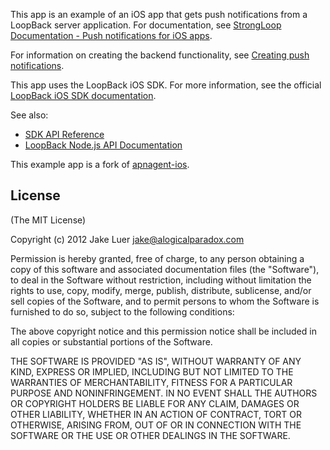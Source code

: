 This app is an example of an iOS app that gets push notifications from a LoopBack server application.
For documentation, see [StrongLoop Documentation - Push notifications for iOS apps](http://docs.strongloop.com/display/DOC/Push+notifications+for+iOS+apps).

For information on creating the backend functionality, see [Creating push notifications](http://docs.strongloop.com/display/DOC/Creating+push+notifications).

This app uses the LoopBack iOS SDK.
For more information, see the official [LoopBack iOS SDK documentation](http://docs.strongloop.com/display/DOC/iOS+SDK+version+1.1).

See also:

 * [SDK API Reference](http://apidocs.strongloop.com/loopback-ios/api/annotated.html)
 * [LoopBack Node.js API Documentation](http://docs.strongloop.com/display/DOC/LoopBack+API)

This example app is a fork of [apnagent-ios](https://github.com/logicalparadox/apnagent-ios).

## License

(The MIT License)

Copyright (c) 2012 Jake Luer <jake@alogicalparadox.com>

Permission is hereby granted, free of charge, to any person obtaining a copy
of this software and associated documentation files (the "Software"), to deal
in the Software without restriction, including without limitation the rights
to use, copy, modify, merge, publish, distribute, sublicense, and/or sell
copies of the Software, and to permit persons to whom the Software is
furnished to do so, subject to the following conditions:

The above copyright notice and this permission notice shall be included in
all copies or substantial portions of the Software.

THE SOFTWARE IS PROVIDED "AS IS", WITHOUT WARRANTY OF ANY KIND, EXPRESS OR
IMPLIED, INCLUDING BUT NOT LIMITED TO THE WARRANTIES OF MERCHANTABILITY,
FITNESS FOR A PARTICULAR PURPOSE AND NONINFRINGEMENT. IN NO EVENT SHALL THE
AUTHORS OR COPYRIGHT HOLDERS BE LIABLE FOR ANY CLAIM, DAMAGES OR OTHER
LIABILITY, WHETHER IN AN ACTION OF CONTRACT, TORT OR OTHERWISE, ARISING FROM,
OUT OF OR IN CONNECTION WITH THE SOFTWARE OR THE USE OR OTHER DEALINGS IN
THE SOFTWARE.
